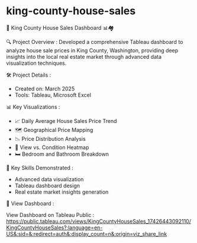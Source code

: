 # king-county-house-sales

👋 King County House Sales Dashboard 📊🏘️

🔍 Project Overview : 
Developed a comprehensive Tableau dashboard to analyze house sale prices in King County, Washington, providing deep insights into the local real estate market through advanced data visualization techniques.

🛠 Project Details : 
    <ul>
        <li>Created on:</strong> March 2025</li>
        <li>Tools:</strong> Tableau, Microsoft Excel</li>
    </ul>

📊 Key Visualizations : 
    <ul>
        <li>📈 Daily Average House Sales Price Trend</li>
        <li>🗺️ Geographical Price Mapping</li>
        <li>📉 Price Distribution Analysis</li>
        <li>🧊 View vs. Condition Heatmap</li>
        <li>🛏️ Bedroom and Bathroom Breakdown</li>
    </ul>

🚀 Key Skills Demonstrated : 
    <ul>
        <li>Advanced data visualization</li>
        <li>Tableau dashboard design</li>
        <li>Real estate market insights generation</li>
    </ul>

🔗 View Dashboard :

View Dashboard on Tableau Public :  https://public.tableau.com/views/KingCountyHouseSales_17426443092110/KingCountyHouseSales?:language=en-US&:sid=&:redirect=auth&:display_count=n&:origin=viz_share_link

    

